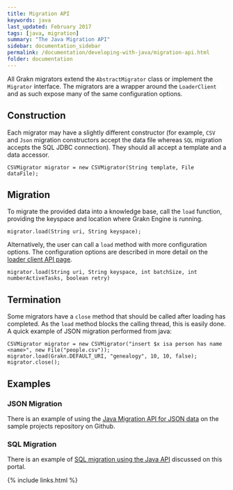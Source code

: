 ```yaml
---
title: Migration API
keywords: java
last_updated: February 2017
tags: [java, migration]
summary: "The Java Migration API"
sidebar: documentation_sidebar
permalink: /documentation/developing-with-java/migration-api.html
folder: documentation
---
```



All Grakn migrators extend the `AbstractMigrator` class or implement the `Migrator` interface. The migrators are a wrapper around the `LoaderClient` and as such expose many of the same configuration options. 

## Construction

Each migrator may have a slightly different constructor (for example, `CSV` and `Json` migration constructors accept the data file whereas `SQL` migration accepts the SQL JDBC connection). They should all accept a template and a data accessor. 

<!-- TODO: un-fuck these examples and stop ignoring in tests -->
```java-test-ignore
CSVMigrator migrator = new CSVMigrator(String template, File dataFile);
```

## Migration

To migrate the provided data into a knowledge base, call the `load` function, providing the keyspace and location where Grakn Engine is running. 

```java-test-ignore
migrator.load(String uri, String keyspace);
```

Alternatively, the user can call a `load` method with more configuration options. The configuration options are described in more detail on the [loader client API page](./loader-api.html).

```java-test-ignore
migrator.load(String uri, String keyspace, int batchSize, int numberActiveTasks, boolean retry)
```

## Termination

Some migrators have a `close` method that should be called after loading has completed. As the `load` method blocks the calling thread, this is easily done. A quick example of JSON migration performed from java:

```java-test-ignore
CSVMigrator migrator = new CSVMigrator("insert $x isa person has name <name>", new File("people.csv"));
migrator.load(Grakn.DEFAULT_URI, "genealogy", 10, 10, false);
migrator.close();
```

## Examples

### JSON Migration

There is an example of using the [Java Migration API for JSON data](https://github.com/graknlabs/sample-projects/tree/master/example-json-migration-giphy) on the sample projects repository on Github. 

### SQL Migration

There is an example of [SQL migration using the Java API](../examples/SQL-migration.html) discussed on this portal. 


{% include links.html %}

